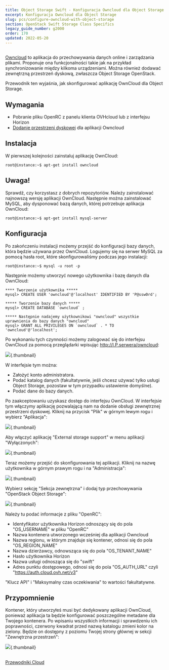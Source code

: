 ```yaml
---
title: Object Storage Swift - Konfiguracja Owncloud dla Object Storage
excerpt: Konfiguracja Owncloud dla Object Storage
slug: pcs/configure-owncloud-with-object-storage
section: OpenStack Swift Storage Class Specifics
legacy_guide_number: g2000
order: 170
updated: 2022-05-20
---
```



##
[Owncloud](https://owncloud.org/) to aplikacja do przechowywania danych online i zarządzania plikami.
Proponuje ona funkcjonalności takie jak na przykład synchronizowanie między kilkoma urządzeniami.
Można również dodawać zewnętrzną przestrzeń dyskową, zwłaszcza Object Storage OpenStack.

Przewodnik ten wyjaśnia, jak skonfigurować aplikację OwnCloud dla Object Storage.


## Wymagania

- Pobranie pliku OpenRC z panelu klienta OVHcloud lub z interfejsu Horizon
- [Dodanie przestrzeni dyskowej](https://docs.ovh.com/pl/public-cloud/dodanie_przestrzeni_dyskowej/) dla aplikacji Owncloud




## Instalacja
W pierwszej kolejności zainstaluj aplikację OwnCloud:


```
root@instance:~$ apt-get install owncloud
```



## Uwaga!
Sprawdź, czy korzystasz z dobrych repozytoriów. Należy zainstalować najnowszą wersję aplikacji OwnCloud.
Następnie można zainstalować MySQL, aby dysponować bazą danych, której potrzebuje aplikacja OwnCloud:


```
root@instance:~$ apt-get install mysql-server
```




## Konfiguracja
Po zakończeniu instalacji możemy przejść do konfiguracji bazy danych, która będzie używana przez OwnCloud.
Logujemy się na serwer MySQL za pomocą hasła root, które skonfigurowaliśmy podczas jego instalacji:


```
root@instance:~$ mysql -u root -p
```


Następnie możemy utworzyć nowego użytkownika i bazę danych dla OwnCloud:


```
**** Tworzenie użytkownika *****
mysql> CREATE USER 'owncloud'@'localhost' IDENTIFIED BY 'P@ssw0rd';

***** Tworzenie bazy danych *****
mysql> CREATE DATABASE `owncloud` ;

***** Następnie nadajemy użytkownikowi "owncloud" wszystkie uprawnienia do bazy danych "owncloud"
mysql> GRANT ALL PRIVILEGES ON `owncloud` . * TO 'owncloud'@'localhost';
```


Po wykonaniu tych czynności możemy zalogować się do interfejsu OwnCloud za pomocą przeglądarki wpisując http://I.P.serwera/owncloud:

![](images/img_3325.jpg){.thumbnail}

W interfejsie tym można:

- Założyć konto administratora.
- Podać katalog danych (fakultatywnie, jeśli chcesz używać tylko usługi Object Storage, pozostaw w tym przypadku ustawienie domyślne).
- Podać dane do bazy danych.


Po zaakceptowaniu uzyskasz dostęp do interfejsu OwnCloud.
W interfejsie tym włączymy aplikację pozwalającą nam na dodanie obsługi zewnętrznej przestrzeni dyskowej.
Kliknij na przycisk "Plik" w górnym lewym rogu i wybierz "Aplikacja":

![](images/img_3327.jpg){.thumbnail}

Aby włączyć aplikację "External storage support" w menu aplikacji "Wyłączonych":

![](images/img_3328.jpg){.thumbnail}

Teraz możemy przejść do skonfigurowania tej aplikacji. Kliknij na nazwę użytkownika w górnym prawym rogu i na "Administracja":

![](images/img_3326.jpg){.thumbnail}

Wybierz sekcję "Sekcja zewnętrzna" i dodaj typ przechowywania "OpenStack Object Storage":

![](images/img_3329.jpg){.thumbnail}

Należy tu podać informacje z pliku "OpenRC":

- Identyfikator użytkownika Horizon odnoszący się do pola "OS_USERNAME" w pliku "OpenRC"
- Nazwa kontenera utworzonego wcześniej dla aplikacji Owncloud
- Nazwa regionu, w którym znajduje się kontener, odnosi się do pola "OS_REGION_NAME"
- Nazwa dzierżawcy, odnowsząca się do pola "OS_TENANT_NAME"
- Hasło użytkownika Horizon
- Nazwa usługi odnosząca się do "swift"
- Adres punktu dostępowego, odnosi się do pola "OS_AUTH_URL" czyli "https://auth.cloud.ovh.net/v3"


"Klucz API" i "Maksymalny czas oczekiwania" to wartości fakultatywne.

## Przypomnienie
Kontener, który utworzyłeś musi być dedykowany aplikacji OwnCloud, ponieważ aplikacja ta będzie konfigurować poszczególne metadane dla Twojego kontenera.
Po wpisaniu wszystkich informacji i sprawdzeniu ich poprawności, czerwony kwadrat przed nazwą katalogu zmieni kolor na zielony. Będzie on dostępny z poziomu Twojej strony głównej w sekcji "Zewnętrzna przestrzeń":

![](images/img_3330.jpg){.thumbnail}


##
[Przewodniki Cloud]({legacy}1785)
